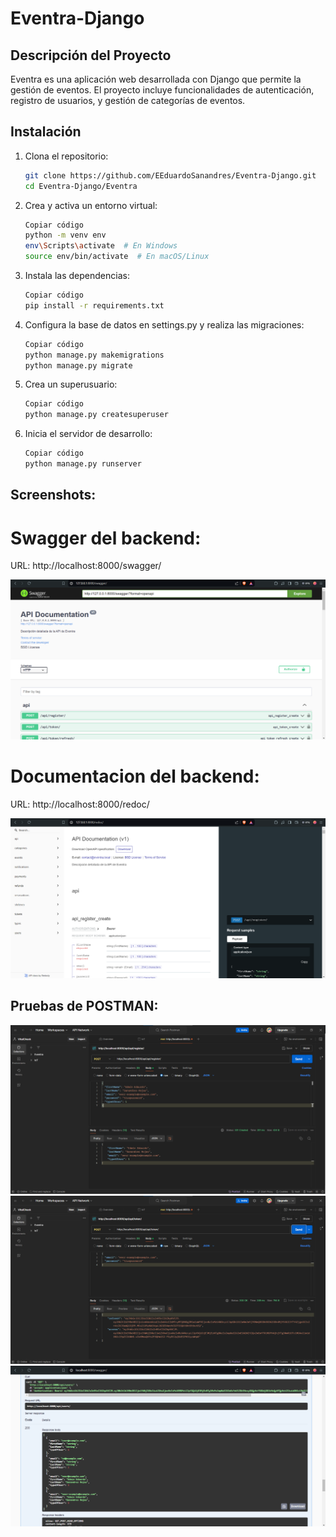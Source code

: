 # Eventra-Django

## Descripción del Proyecto

Eventra es una aplicación web desarrollada con Django que permite la gestión de eventos. El proyecto incluye funcionalidades de autenticación, registro de usuarios, y gestión de categorías de eventos.

## Instalación


1. Clona el repositorio:

   ```sh
   git clone https://github.com/EEduardoSanandres/Eventra-Django.git
   cd Eventra-Django/Eventra
   ```

2. Crea y activa un entorno virtual:

   ```sh
   Copiar código
   python -m venv env
   env\Scripts\activate  # En Windows
   source env/bin/activate  # En macOS/Linux
   ```
3. Instala las dependencias:

   ```sh
   Copiar código
   pip install -r requirements.txt
   ```
   
4. Configura la base de datos en settings.py y realiza las migraciones:

   ```sh
   Copiar código
   python manage.py makemigrations
   python manage.py migrate
   ```
5. Crea un superusuario:

   ```sh
   Copiar código
   python manage.py createsuperuser
   ```

6. Inicia el servidor de desarrollo:

   ```sh
   Copiar código
   python manage.py runserver
   ```

## Screenshots:

# Swagger del backend:

URL: http://localhost:8000/swagger/

![Swagger Documentation](Source/Images/swagger.png)

# Documentacion del backend: 

URL: http://localhost:8000/redoc/ 

![Swagger Documentation](Source/Images/redoc.png)

## Pruebas de POSTMAN:

![Postman Demostration](Source/Images/postman.png)
![Postman Demostration 2](Source/Images/postman2.png)
![Swagger Demostration](Source/Images/AutorizationBearer.png) 